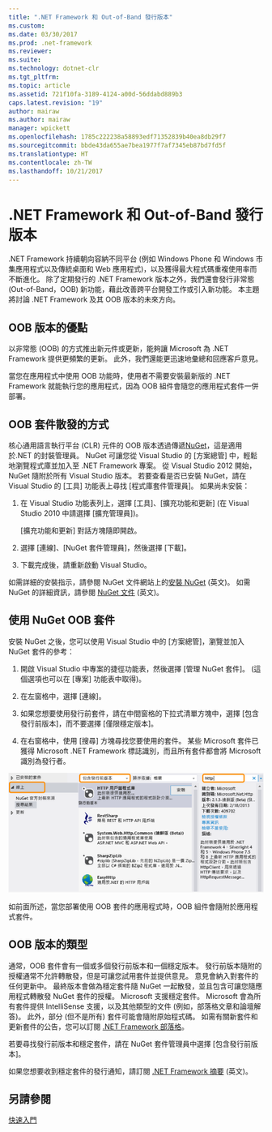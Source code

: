 ```yaml
---
title: ".NET Framework 和 Out-of-Band 發行版本"
ms.custom: 
ms.date: 03/30/2017
ms.prod: .net-framework
ms.reviewer: 
ms.suite: 
ms.technology: dotnet-clr
ms.tgt_pltfrm: 
ms.topic: article
ms.assetid: 721f10fa-3189-4124-a00d-56ddabd889b3
caps.latest.revision: "19"
author: mairaw
ms.author: mairaw
manager: wpickett
ms.openlocfilehash: 1785c222238a58893edf71352839b40ea8db29f7
ms.sourcegitcommit: bbde43da655ae7bea1977f7af7345eb87bd7fd5f
ms.translationtype: HT
ms.contentlocale: zh-TW
ms.lasthandoff: 10/21/2017
---
```

# <a name="the-net-framework-and-out-of-band-releases"></a>.NET Framework 和 Out-of-Band 發行版本
.NET Framework 持續朝向容納不同平台 (例如 Windows Phone 和 Windows 市集應用程式以及傳統桌面和 Web 應用程式)，以及獲得最大程式碼重複使用率而不斷進化。 除了定期發行的 .NET Framework 版本之外，我們還會發行非常態 (Out-of-Band，OOB) 新功能，藉此改善跨平台開發工作或引入新功能。 本主題將討論 .NET Framework 及其 OOB 版本的未來方向。  
  
## <a name="advantages-of-oob-releases"></a>OOB 版本的優點  
 以非常態 (OOB) 的方式推出新元件或更新，能夠讓 Microsoft 為 .NET Framework 提供更頻繁的更新。 此外，我們還能更迅速地彙總和回應客戶意見。  
  
 當您在應用程式中使用 OOB 功能時，使用者不需要安裝最新版的 .NET Framework 就能執行您的應用程式，因為 OOB 組件會隨您的應用程式套件一併部署。  
  
## <a name="how-oob-packages-are-distributed"></a>OOB 套件散發的方式  
核心通用語言執行平台 (CLR) 元件的 OOB 版本透過傳遞[NuGet](https://www.nuget.org/)，這是適用於.NET 的封裝管理員。 NuGet 可讓您從 Visual Studio 的 [方案總管] 中，輕鬆地瀏覽程式庫並加入至 .NET Framework 專案。 從 Visual Studio 2012 開始，NuGet 隨附於所有 Visual Studio 版本。 若要查看是否已安裝 NuGet，請在 Visual Studio 的 [工具] 功能表上尋找 [程式庫套件管理員]。 如果尚未安裝：  
  
1.  在 Visual Studio 功能表列上，選擇 [工具]、[擴充功能和更新] (在 Visual Studio 2010 中請選擇 [擴充管理員])。  
  
     [擴充功能和更新] 對話方塊隨即開啟。  
  
2.  選擇 [連線]、[NuGet 套件管理員]，然後選擇 [下載]。  
  
3.  下載完成後，請重新啟動 Visual Studio。  
  
 如需詳細的安裝指示，請參閱 NuGet 文件網站上的[安裝 NuGet](http://docs.nuget.org/docs/start-here/installing-nuget) (英文)。 如需 NuGet 的詳細資訊，請參閱 [NuGet 文件](http://docs.nuget.org/) (英文)。  
  
## <a name="using-a-nuget-oob-package"></a>使用 NuGet OOB 套件  
 安裝 NuGet 之後，您可以使用 Visual Studio 中的 [方案總管]，瀏覽並加入 NuGet 套件的參考：  
  
1.  開啟 Visual Studio 中專案的捷徑功能表，然後選擇 [管理 NuGet 套件]。 (這個選項也可以在 [專案] 功能表中取得)。  
  
2.  在左窗格中，選擇 [連線]。  
  
3.  如果您想要使用發行前套件，請在中間窗格的下拉式清單方塊中，選擇 [包含發行前版本]，而不要選擇 [僅限穩定版本]。  
  
4.  在右窗格中，使用 [搜尋] 方塊尋找您要使用的套件。 某些 Microsoft 套件已獲得 Microsoft .NET Framework 標誌識別，而且所有套件都會將 Microsoft 識別為發行者。  
  
 ![NuGet 封裝管理員](../../../docs/framework/get-started/media/clrnugetdialog.png "clrNugetDialog")  
  
 如前面所述，當您部署使用 OOB 套件的應用程式時，OOB 組件會隨附於應用程式套件。  
  
## <a name="types-of-oob-releases"></a>OOB 版本的類型  
 通常，OOB 套件會有一個或多個發行前版本和一個穩定版本。 發行前版本隨附的授權通常不允許轉散發，但是可讓您試用套件並提供意見。 意見會納入對套件的任何更新中。 最終版本會做為穩定套件隨 NuGet 一起散發，並且包含可讓您隨應用程式轉散發 NuGet 套件的授權。 Microsoft 支援穩定套件。 Microsoft 會為所有套件提供 IntelliSense 支援，以及其他類型的文件 (例如，部落格文章和論壇解答)。 此外，部分 (但不是所有) 套件可能會隨附原始程式碼。 如需有關新套件和更新套件的公告，您可以訂閱 [.NET Framework 部落格](http://blogs.msdn.com/b/dotnet/)。  
  
 若要尋找發行前版本和穩定套件，請在 NuGet 套件管理員中選擇 [包含發行前版本]。  
  
 如果您想要收到穩定套件的發行通知，請訂閱 [.NET Framework 摘要](https://nuget.org/api/v2/curated-feeds/dotnetframework/Packages/) (英文)。  
  
## <a name="see-also"></a>另請參閱  
 [快速入門](../../../docs/framework/get-started/index.md)
